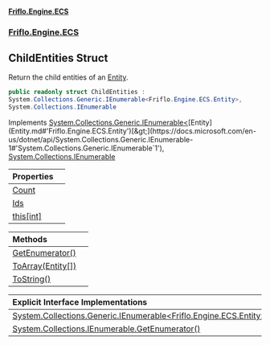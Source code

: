 #### [Friflo.Engine.ECS](index.md#'index')
### [Friflo.Engine.ECS](Friflo.Engine.ECS.md#'Friflo.Engine.ECS')

## ChildEntities Struct

Return the child entities of an [Entity](Entity.md#'Friflo.Engine.ECS.Entity').

```csharp
public readonly struct ChildEntities :
System.Collections.Generic.IEnumerable<Friflo.Engine.ECS.Entity>,
System.Collections.IEnumerable
```

Implements [System.Collections.Generic.IEnumerable&lt;](https://docs.microsoft.com/en-us/dotnet/api/System.Collections.Generic.IEnumerable-1#'System.Collections.Generic.IEnumerable`1')[Entity](Entity.md#'Friflo.Engine.ECS.Entity')[&gt;](https://docs.microsoft.com/en-us/dotnet/api/System.Collections.Generic.IEnumerable-1#'System.Collections.Generic.IEnumerable`1'), [System.Collections.IEnumerable](https://docs.microsoft.com/en-us/dotnet/api/System.Collections.IEnumerable#'System.Collections.IEnumerable')

| Properties | |
| :--- | :--- |
| [Count](ChildEntities.Count.md#'Friflo.Engine.ECS.ChildEntities.Count') | |
| [Ids](ChildEntities.Ids.md#'Friflo.Engine.ECS.ChildEntities.Ids') | |
| [this[int]](ChildEntities.this[int].md#'Friflo.Engine.ECS.ChildEntities.this[int]') | |

| Methods | |
| :--- | :--- |
| [GetEnumerator()](ChildEntities.GetEnumerator().md#'Friflo.Engine.ECS.ChildEntities.GetEnumerator()') | |
| [ToArray(Entity[])](ChildEntities.ToArray(Entity[]).md#'Friflo.Engine.ECS.ChildEntities.ToArray(Friflo.Engine.ECS.Entity[])') | |
| [ToString()](ChildEntities.ToString().md#'Friflo.Engine.ECS.ChildEntities.ToString()') | |

| Explicit Interface Implementations | |
| :--- | :--- |
| [System.Collections.Generic.IEnumerable&lt;Friflo.Engine.ECS.Entity&gt;.GetEnumerator()](ChildEntities.System.Collections.Generic.IEnumerable_Friflo.Engine.ECS.Entity_.GetEnumerator().md#'Friflo.Engine.ECS.ChildEntities.System.Collections.Generic.IEnumerable<Friflo.Engine.ECS.Entity>.GetEnumerator()') | |
| [System.Collections.IEnumerable.GetEnumerator()](ChildEntities.System.Collections.IEnumerable.GetEnumerator().md#'Friflo.Engine.ECS.ChildEntities.System.Collections.IEnumerable.GetEnumerator()') | |
